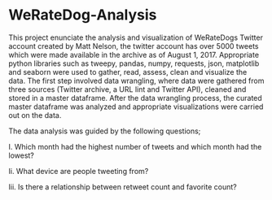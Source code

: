 # WeRateDog-Analysis
This project enunciate the analysis and visualization of WeRateDogs Twitter account created by Matt Nelson, the twitter account has over 5000 tweets which were made available in the archive as of August 1, 2017. Appropriate python libraries such as tweepy, pandas, numpy, requests, json, matplotlib and seaborn were used to gather, read, assess, clean and visualize the data. The first step involved data wrangling, where data were gathered from three sources (Twitter archive, a URL lint and Twitter API), cleaned and stored in a master dataframe.
After the data wrangling process, the curated master dataframe was analyzed and appropriate visualizations were carried out on the data. 

The data analysis was guided by the following questions;

I. Which month had the highest number of tweets and which month had the lowest?

Ii. What device are people tweeting from?

Iii. Is there a relationship between retweet count and favorite count?

